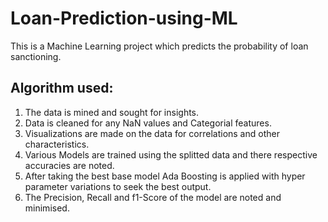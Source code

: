 # Loan-Prediction-using-ML
This is a Machine Learning project which predicts the probability of loan sanctioning.
## Algorithm used:
1. The data is mined and sought for insights.
2. Data is cleaned for any NaN values and Categorial features.
3. Visualizations are made on the data for correlations and other characteristics.
4. Various Models are trained using the splitted data and there respective accuracies are noted.
5. After taking the best base model Ada Boosting is applied with hyper parameter variations to seek the best output.
6. The Precision, Recall and f1-Score of the model are noted and minimised.

